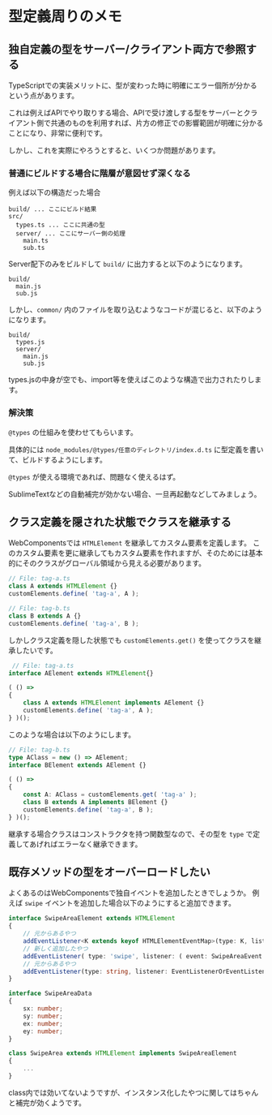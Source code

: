 # 型定義周りのメモ

## 独自定義の型をサーバー/クライアント両方で参照する

TypeScriptでの実装メリットに、型が変わった時に明確にエラー個所が分かるという点があります。

これは例えばAPIでやり取りする場合、APIで受け渡しする型をサーバーとクライアント側で共通のものを利用すれば、片方の修正での影響範囲が明確に分かることになり、非常に便利です。

しかし、これを実際にやろうとすると、いくつか問題があります。

### 普通にビルドする場合に階層が意図せず深くなる

例えば以下の構造だった場合

```
build/ ... ここにビルド結果
src/
  types.ts ... ここに共通の型
  server/ ... ここにサーバー側の処理
    main.ts
    sub.ts
```

Server配下のみをビルドして `build/` に出力すると以下のようになります。

```
build/
  main.js
  sub.js
```

しかし、`common/` 内のファイルを取り込むようなコードが混じると、以下のようになります。

```
build/
  types.js
  server/
    main.js
    sub.js
```

types.jsの中身が空でも、import等を使えばこのような構造で出力されたりします。

### 解決策

`@types` の仕組みを使わせてもらいます。

具体的には `node_modules/@types/任意のディレクトリ/index.d.ts` に型定義を書いて、ビルドするようにします。

`@types` が使える環境であれば、問題なく使えるはず。

SublimeTextなどの自動補完が効かない場合、一旦再起動などしてみましょう。

## クラス定義を隠された状態でクラスを継承する

WebComponentsでは `HTMLElement` を継承してカスタム要素を定義します。
このカスタム要素を更に継承してもカスタム要素を作れますが、そのためには基本的にそのクラスがグローバル領域から見える必要があります。
 
```ts
// File: tag-a.ts
class A extends HTMLElement {}
customElements.define( 'tag-a', A ); 
```

```ts
// File: tag-b.ts
class B extends A {}
customElements.define( 'tag-a', B );
```

しかしクラス定義を隠した状態でも `customElements.get()` を使ってクラスを継承したいです。

```ts
 // File: tag-a.ts
interface AElement extends HTMLElement{}

( () =>
{
	class A extends HTMLElement implements AElement {}
	customElements.define( 'tag-a', A );
} )();
```

このような場合は以下のようにします。

```ts
// File: tag-b.ts
type AClass = new () => AElement;
interface BElement extends AElement {}

( () =>
{
	const A: AClass = customElements.get( 'tag-a' );
	class B extends A implements BElement {}
	customElements.define( 'tag-a', B );
} )();
```

継承する場合クラスはコンストラクタを持つ関数型なので、その型を `type` で定義してあげればエラーなく継承できます。

## 既存メソッドの型をオーバーロードしたい

よくあるのはWebComponentsで独自イベントを追加したときでしょうか。
例えば `swipe` イベントを追加した場合以下のようにすると追加できます。

```ts
interface SwipeAreaElement extends HTMLElement
{
	// 元からあるやつ
	addEventListener<K extends keyof HTMLElementEventMap>(type: K, listener: (this: HTMLElement, ev: HTMLElementEventMap[K]) => any, options?: boolean | AddEventListenerOptions): void;
	// 新しく追加したやつ
	addEventListener( type: 'swipe', listener: ( event: SwipeAreaEvent ) => any, options?: boolean | AddEventListenerOptions ): void;
	// 元からあるやつ
	addEventListener(type: string, listener: EventListenerOrEventListenerObject, options?: boolean | AddEventListenerOptions): void;
}

interface SwipeAreaData
{
	sx: number;
	sy: number;
	ex: number;
	ey: number;
}

class SwipeArea extends HTMLElement implements SwipeAreaElement
{
	...
}
```

class内では効いてないようですが、インスタンス化したやつに関してはちゃんと補完が効くようです。

